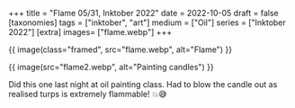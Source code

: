 +++
title = "Flame 05/31, Inktober 2022"
date = 2022-10-05
draft =  false
[taxonomies]
tags = ["inktober", "art"]
medium = ["Oil"]
series = ["Inktober 2022"]
[extra]
images= ["flame.webp"]
+++

{{ image(class="framed", src="flame.webp", alt="Flame") }}

{{ image(src="flame2.webp", alt="Painting candles") }}

Did this one last night at oil painting class. Had to blow the candle out as realised turps is extremely flammable! 💥😅
